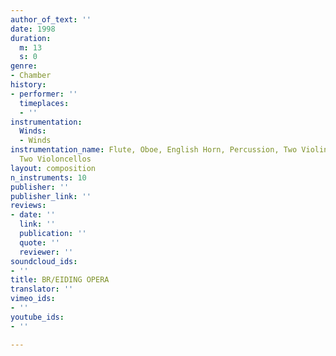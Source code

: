 ```yaml
---
author_of_text: ''
date: 1998
duration:
  m: 13
  s: 0
genre:
- Chamber
history:
- performer: ''
  timeplaces:
  - ''
instrumentation:
  Winds:
  - Winds
instrumentation_name: Flute, Oboe, English Horn, Percussion, Two Violins, Two Violas,
  Two Violoncellos
layout: composition
n_instruments: 10
publisher: ''
publisher_link: ''
reviews:
- date: ''
  link: ''
  publication: ''
  quote: ''
  reviewer: ''
soundcloud_ids:
- ''
title: BR/EIDING OPERA
translator: ''
vimeo_ids:
- ''
youtube_ids:
- ''

---
```

